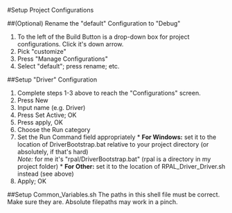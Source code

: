 #Setup Project Configurations

##(Optional) Rename the "default" Configuration to "Debug"
  1. To the left of the Build Button is a drop-down box for project configurations. Click it's down arrow.
  2. Pick "customize"
  3. Press "Manage Configurations"
  4. Select "default"; press rename; etc.
  
##Setup "Driver" Configuration
  1. Complete steps 1-3 above to reach the "Configurations" screen.
  2. Press New
  4. Input name (e.g. Driver)
  5. Press Set Active; OK
  6. Press apply, OK
  7. Choose the Run category
  8. Set the Run Command field appropriately
    * **For Windows:** set it to the location of DriverBootstrap.bat relative to your project directory (or absolutely, if that's hard)
    <br>      *Note:* for me it's "rpal/DriverBootstrap.bat" (rpal is a directory in my project folder)
    * **For Other:** set it to the location of RPAL_Driver_Driver.sh instead (see above)
  9. Apply; OK

##Setup Common_Variables.sh
  The paths in this shell file must be correct. Make sure they are. Absolute filepaths may work in a pinch.
